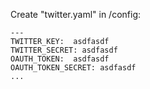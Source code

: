 Create "twitter.yaml" in /config:

```ymal
---
TWITTER_KEY:  asdfasdf
TWITTER_SECRET: asdfasdf
OAUTH_TOKEN:  asdfasdf
OAUTH_TOKEN_SECRET: asdfasdf
...
```
